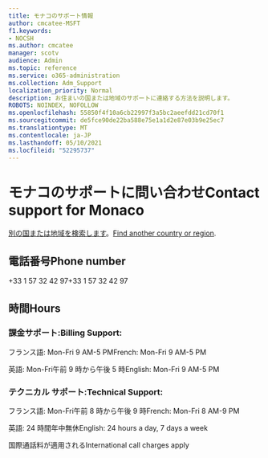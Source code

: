 ```yaml
---
title: モナコのサポート情報
author: cmcatee-MSFT
f1.keywords:
- NOCSH
ms.author: cmcatee
manager: scotv
audience: Admin
ms.topic: reference
ms.service: o365-administration
ms.collection: Adm_Support
localization_priority: Normal
description: お住まいの国または地域のサポートに連絡する方法を説明します。
ROBOTS: NOINDEX, NOFOLLOW
ms.openlocfilehash: 55850f4f10a6cb22997f3a5bc2aeefdd21cd70f1
ms.sourcegitcommit: de5fce90de22ba588e75e1a1d2e87e03b9e25ec7
ms.translationtype: MT
ms.contentlocale: ja-JP
ms.lasthandoff: 05/10/2021
ms.locfileid: "52295737"
---
```

# <a name="contact-support-for-monaco"></a><span data-ttu-id="0a979-103">モナコのサポートに問い合わせ</span><span class="sxs-lookup"><span data-stu-id="0a979-103">Contact support for Monaco</span></span>

<span data-ttu-id="0a979-104">[別の国または地域を検索します](../../business-video/get-help-support.md)。</span><span class="sxs-lookup"><span data-stu-id="0a979-104">[Find another country or region](../../business-video/get-help-support.md).</span></span>

## <a name="phone-number"></a><span data-ttu-id="0a979-105">電話番号</span><span class="sxs-lookup"><span data-stu-id="0a979-105">Phone number</span></span>
<span data-ttu-id="0a979-106">+33 1 57 32 42 97</span><span class="sxs-lookup"><span data-stu-id="0a979-106">+33 1 57 32 42 97</span></span>

## <a name="hours"></a><span data-ttu-id="0a979-107">時間</span><span class="sxs-lookup"><span data-stu-id="0a979-107">Hours</span></span>
### <a name="billing-support"></a><span data-ttu-id="0a979-108">課金サポート:</span><span class="sxs-lookup"><span data-stu-id="0a979-108">Billing Support:</span></span>

<span data-ttu-id="0a979-109">フランス語: Mon-Fri 9 AM-5 PM</span><span class="sxs-lookup"><span data-stu-id="0a979-109">French: Mon-Fri 9 AM-5 PM</span></span>

<span data-ttu-id="0a979-110">英語: Mon-Fri午前 9 時から午後 5 時</span><span class="sxs-lookup"><span data-stu-id="0a979-110">English: Mon-Fri 9 AM-5 PM</span></span>

### <a name="technical-support"></a><span data-ttu-id="0a979-111">テクニカル サポート:</span><span class="sxs-lookup"><span data-stu-id="0a979-111">Technical Support:</span></span>

<span data-ttu-id="0a979-112">フランス語: Mon-Fri午前 8 時から午後 9 時</span><span class="sxs-lookup"><span data-stu-id="0a979-112">French: Mon-Fri 8 AM-9 PM</span></span>

<span data-ttu-id="0a979-113">英語: 24 時間年中無休</span><span class="sxs-lookup"><span data-stu-id="0a979-113">English: 24 hours a day, 7 days a week</span></span>

<span data-ttu-id="0a979-114">国際通話料が適用される</span><span class="sxs-lookup"><span data-stu-id="0a979-114">International call charges apply</span></span>
